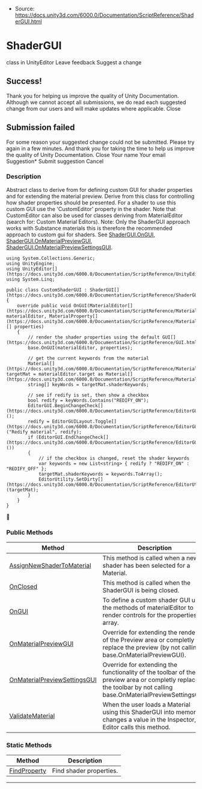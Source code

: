 * Source: https://docs.unity3d.com/6000.0/Documentation/ScriptReference/ShaderGUI.html

# ShaderGUI
class in UnityEditor
Leave feedback
Suggest a change
## Success!
Thank you for helping us improve the quality of Unity Documentation. Although we cannot accept all submissions, we do read each suggested change from our users and will make updates where applicable.
Close
## Submission failed
For some reason your suggested change could not be submitted. Please <a>try again</a> in a few minutes. And thank you for taking the time to help us improve the quality of Unity Documentation.
Close
Your name Your email Suggestion* Submit suggestion
Cancel
### Description
Abstract class to derive from for defining custom GUI for shader properties and for extending the material preview.
Derive from this class for controlling how shader properties should be presented. For a shader to use this custom GUI use the 'CustomEditor' property in the shader. Note that CustomEditor can also be used for classes deriving from MaterialEditor (search for: Custom Material Editors). Note: Only the ShaderGUI approach works with Substance materials this is therefore the recommended approach to custom gui for shaders. See [ShaderGUI.OnGUI](https://docs.unity3d.com/6000.0/Documentation/ScriptReference/ShaderGUI.OnGUI.html), [ShaderGUI.OnMaterialPreviewGUI](https://docs.unity3d.com/6000.0/Documentation/ScriptReference/ShaderGUI.OnMaterialPreviewGUI.html), [ShaderGUI.OnMaterialPreviewSettingsGUI](https://docs.unity3d.com/6000.0/Documentation/ScriptReference/ShaderGUI.OnMaterialPreviewSettingsGUI.html).  
  

```
using System.Collections.Generic;
using UnityEngine;
using UnityEditor[](https://docs.unity3d.com/6000.0/Documentation/ScriptReference/UnityEditor.html);
using System.Linq;  
  
public class CustomShaderGUI : ShaderGUI[](https://docs.unity3d.com/6000.0/Documentation/ScriptReference/ShaderGUI.html)
{
    override public void OnGUI(MaterialEditor[](https://docs.unity3d.com/6000.0/Documentation/ScriptReference/MaterialEditor.html) materialEditor, MaterialProperty[](https://docs.unity3d.com/6000.0/Documentation/ScriptReference/MaterialProperty.html)[] properties)
    {
        // render the shader properties using the default GUI[](https://docs.unity3d.com/6000.0/Documentation/ScriptReference/GUI.html)
        base.OnGUI(materialEditor, properties);  
  
        // get the current keywords from the material
        Material[](https://docs.unity3d.com/6000.0/Documentation/ScriptReference/Material.html) targetMat = materialEditor.target as Material[](https://docs.unity3d.com/6000.0/Documentation/ScriptReference/Material.html);
        string[] keyWords = targetMat.shaderKeywords;  
  
        // see if redify is set, then show a checkbox
        bool redify = keyWords.Contains("REDIFY_ON");
        EditorGUI.BeginChangeCheck[](https://docs.unity3d.com/6000.0/Documentation/ScriptReference/EditorGUI.BeginChangeCheck.html)();
        redify = EditorGUILayout.Toggle[](https://docs.unity3d.com/6000.0/Documentation/ScriptReference/EditorGUILayout.Toggle.html)("Redify material", redify);
        if (EditorGUI.EndChangeCheck[](https://docs.unity3d.com/6000.0/Documentation/ScriptReference/EditorGUI.EndChangeCheck.html)())
        {
            // if the checkbox is changed, reset the shader keywords
            var keywords = new List<string> { redify ? "REDIFY_ON" : "REDIFY_OFF" };
            targetMat.shaderKeywords = keywords.ToArray();
            EditorUtility.SetDirty[](https://docs.unity3d.com/6000.0/Documentation/ScriptReference/EditorUtility.SetDirty.html)(targetMat);
        }
    }
}

```

### Public Methods
Method | Description  
---|---  
[AssignNewShaderToMaterial](https://docs.unity3d.com/6000.0/Documentation/ScriptReference/ShaderGUI.AssignNewShaderToMaterial.html) | This method is called when a new shader has been selected for a Material.  
[OnClosed](https://docs.unity3d.com/6000.0/Documentation/ScriptReference/ShaderGUI.OnClosed.html) | This method is called when the ShaderGUI is being closed.  
[OnGUI](https://docs.unity3d.com/6000.0/Documentation/ScriptReference/ShaderGUI.OnGUI.html) | To define a custom shader GUI use the methods of materialEditor to render controls for the properties array.  
[OnMaterialPreviewGUI](https://docs.unity3d.com/6000.0/Documentation/ScriptReference/ShaderGUI.OnMaterialPreviewGUI.html) | Override for extending the rendering of the Preview area or completly replace the preview (by not calling base.OnMaterialPreviewGUI).  
[OnMaterialPreviewSettingsGUI](https://docs.unity3d.com/6000.0/Documentation/ScriptReference/ShaderGUI.OnMaterialPreviewSettingsGUI.html) | Override for extending the functionality of the toolbar of the preview area or completly replace the toolbar by not calling base.OnMaterialPreviewSettingsGUI.  
[ValidateMaterial](https://docs.unity3d.com/6000.0/Documentation/ScriptReference/ShaderGUI.ValidateMaterial.html) | When the user loads a Material using this ShaderGUI into memory or changes a value in the Inspector, the Editor calls this method.  
### Static Methods
Method | Description  
---|---  
[FindProperty](https://docs.unity3d.com/6000.0/Documentation/ScriptReference/ShaderGUI.FindProperty.html) | Find shader properties.  
* * *
